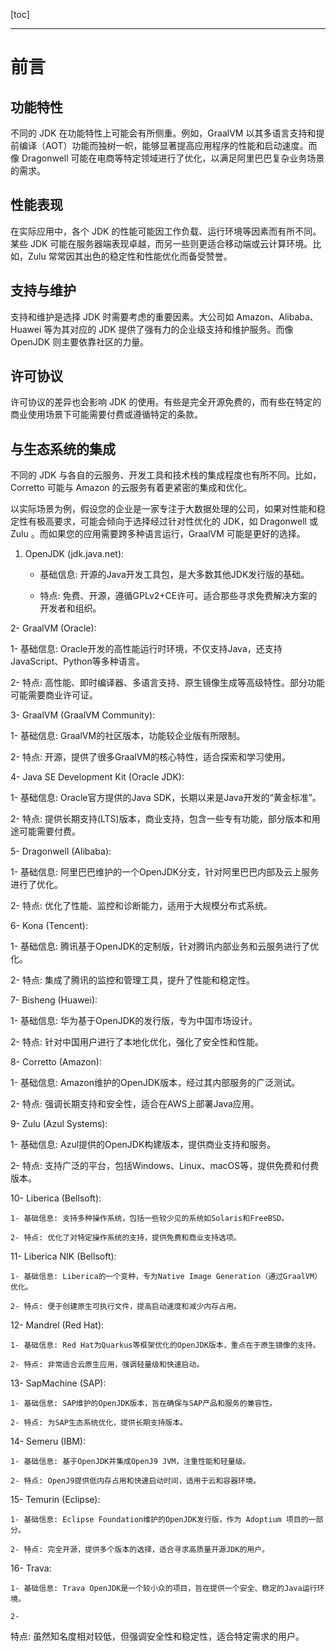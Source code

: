 [toc]

---

# 前言

## 功能特性

不同的 JDK 在功能特性上可能会有所侧重。例如，GraalVM 以其多语言支持和提前编译（AOT）功能而独树一帜，能够显著提高应用程序的性能和启动速度。而像 Dragonwell 可能在电商等特定领域进行了优化，以满足阿里巴巴复杂业务场景的需求。

## 性能表现

在实际应用中，各个 JDK 的性能可能因工作负载、运行环境等因素而有所不同。某些 JDK 可能在服务器端表现卓越，而另一些则更适合移动端或云计算环境。比如，Zulu 常常因其出色的稳定性和性能优化而备受赞誉。

## 支持与维护

支持和维护是选择 JDK 时需要考虑的重要因素。大公司如 Amazon、Alibaba、Huawei 等为其对应的 JDK 提供了强有力的企业级支持和维护服务。而像 OpenJDK 则主要依靠社区的力量。

## 许可协议

许可协议的差异也会影响 JDK 的使用。有些是完全开源免费的，而有些在特定的商业使用场景下可能需要付费或遵循特定的条款。

## 与生态系统的集成

不同的 JDK 与各自的云服务、开发工具和技术栈的集成程度也有所不同。比如，Corretto 可能与 Amazon 的云服务有着更紧密的集成和优化。

以实际场景为例，假设您的企业是一家专注于大数据处理的公司，如果对性能和稳定性有极高要求，可能会倾向于选择经过针对性优化的 JDK，如 Dragonwell 或 Zulu 。而如果您的应用需要跨多种语言运行，GraalVM 可能是更好的选择。

1. OpenJDK (jdk.java.net):
   
   - 基础信息: 开源的Java开发工具包，是大多数其他JDK发行版的基础。
   
   - 特点: 免费、开源，遵循GPLv2+CE许可。适合那些寻求免费解决方案的开发者和组织。

2- GraalVM (Oracle):
   
   1- 基础信息: Oracle开发的高性能运行时环境，不仅支持Java，还支持JavaScript、Python等多种语言。
   
   2- 特点: 高性能、即时编译器、多语言支持、原生镜像生成等高级特性。部分功能可能需要商业许可证。

3- GraalVM (GraalVM Community):
   
   1- 基础信息: GraalVM的社区版本，功能较企业版有所限制。
   
   2- 特点: 开源，提供了很多GraalVM的核心特性，适合探索和学习使用。

4- Java SE Development Kit (Oracle JDK):
   
   1- 基础信息: Oracle官方提供的Java SDK，长期以来是Java开发的“黄金标准”。
   
   2- 特点: 提供长期支持(LTS)版本，商业支持，包含一些专有功能，部分版本和用途可能需要付费。

5- Dragonwell (Alibaba):
   
   1- 基础信息: 阿里巴巴维护的一个OpenJDK分支，针对阿里巴巴内部及云上服务进行了优化。
   
   2- 特点: 优化了性能、监控和诊断能力，适用于大规模分布式系统。

6- Kona (Tencent):
   
   1- 基础信息: 腾讯基于OpenJDK的定制版，针对腾讯内部业务和云服务进行了优化。
   
   2- 特点: 集成了腾讯的监控和管理工具，提升了性能和稳定性。

7- Bisheng (Huawei):
   
   1- 基础信息: 华为基于OpenJDK的发行版，专为中国市场设计。
   
   2- 特点: 针对中国用户进行了本地化优化，强化了安全性和性能。

8- Corretto (Amazon):
   
   1- 基础信息: Amazon维护的OpenJDK版本，经过其内部服务的广泛测试。
   
   2- 特点: 强调长期支持和安全性，适合在AWS上部署Java应用。

9- Zulu (Azul Systems):
   
   1- 基础信息: Azul提供的OpenJDK构建版本，提供商业支持和服务。
   
   2- 特点: 支持广泛的平台，包括Windows、Linux、macOS等，提供免费和付费版本。

10- Liberica (Bellsoft):
    
    1- 基础信息: 支持多种操作系统，包括一些较少见的系统如Solaris和FreeBSD。
    
    2- 特点: 优化了对特定操作系统的支持，提供免费和商业支持选项。

11- Liberica NIK (Bellsoft):
    
    1- 基础信息: Liberica的一个变种，专为Native Image Generation（通过GraalVM）优化。
    
    2- 特点: 便于创建原生可执行文件，提高启动速度和减少内存占用。

12- Mandrel (Red Hat):
    
    1- 基础信息: Red Hat为Quarkus等框架优化的OpenJDK版本，重点在于原生镜像的支持。
    
    2- 特点: 非常适合云原生应用，强调轻量级和快速启动。

13- SapMachine (SAP):
    
    1- 基础信息: SAP维护的OpenJDK版本，旨在确保与SAP产品和服务的兼容性。
    
    2- 特点: 为SAP生态系统优化，提供长期支持版本。

14- Semeru (IBM):
    
    1- 基础信息: 基于OpenJDK并集成OpenJ9 JVM，注重性能和轻量级。
    
    2- 特点: OpenJ9提供低内存占用和快速启动时间，适用于云和容器环境。

15- Temurin (Eclipse):
    
    1- 基础信息: Eclipse Foundation维护的OpenJDK发行版，作为 Adoptium 项目的一部分。
    
    2- 特点: 完全开源，提供多个版本的选择，适合寻求高质量开源JDK的用户。

16- Trava:
    
    1- 基础信息: Trava OpenJDK是一个较小众的项目，旨在提供一个安全、稳定的Java运行环境。
    
    2- 

特点: 虽然知名度相对较低，但强调安全性和稳定性，适合特定需求的用户。
